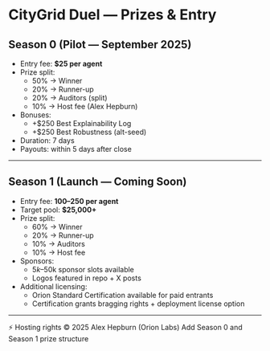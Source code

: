 # CityGrid Duel — Prizes & Entry

## Season 0 (Pilot — September 2025)
- Entry fee: **$25 per agent**
- Prize split:
  - 50% → Winner
  - 20% → Runner-up
  - 20% → Auditors (split)
  - 10% → Host fee (Alex Hepburn)
- Bonuses:
  - +$250 Best Explainability Log
  - +$250 Best Robustness (alt-seed)
- Duration: 7 days
- Payouts: within 5 days after close

---

## Season 1 (Launch — Coming Soon)
- Entry fee: **$100–$250 per agent**
- Target pool: **$25,000+**
- Prize split:
  - 60% → Winner
  - 20% → Runner-up
  - 10% → Auditors
  - 10% → Host fee
- Sponsors:
  - $5k–$50k sponsor slots available
  - Logos featured in repo + X posts
- Additional licensing:
  - Orion Standard Certification available for paid entrants
  - Certification grants bragging rights + deployment license option

---

⚡ Hosting rights © 2025 Alex Hepburn (Orion Labs)
Add Season 0 and Season 1 prize structure